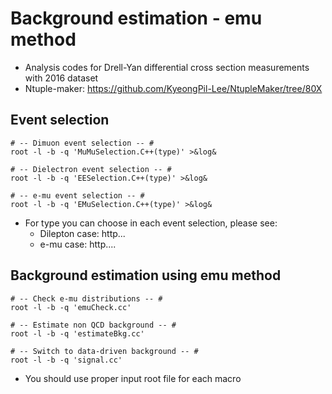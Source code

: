 # Background estimation - emu method
   * Analysis codes for Drell-Yan differential cross section measurements with 2016 dataset
   * Ntuple-maker: https://github.com/KyeongPil-Lee/NtupleMaker/tree/80X

## Event selection
	# -- Dimuon event selection -- #
	root -l -b -q 'MuMuSelection.C++(type)' >&log&

	# -- Dielectron event selection -- #
	root -l -b -q 'EESelection.C++(type)' >&log&

	# -- e-mu event selection -- #
	root -l -b -q 'EMuSelection.C++(type)' >&log&

   * For type you can choose in each event selection, please see:
      * Dilepton case: http...
      * e-mu case: http....

## Background estimation using emu method
	# -- Check e-mu distributions -- #
	root -l -b -q 'emuCheck.cc'

	# -- Estimate non QCD background -- #
	root -l -b -q 'estimateBkg.cc'

	# -- Switch to data-driven background -- #
	root -l -b -q 'signal.cc'

   * You should use proper input root file for each macro
